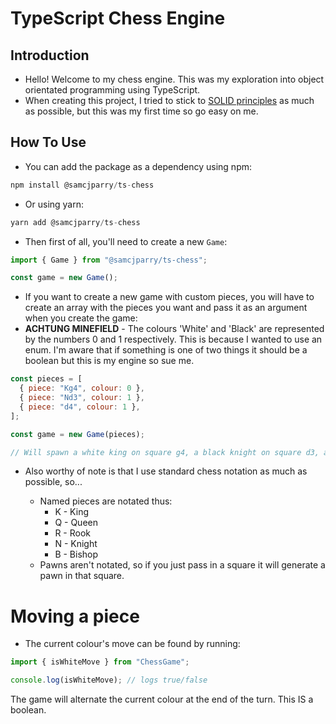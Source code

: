 # TypeScript Chess Engine

## Introduction

- Hello! Welcome to my chess engine. This was my exploration into object orientated programming using TypeScript.
- When creating this project, I tried to stick to [SOLID principles](https://medium.com/backticks-tildes/the-s-o-l-i-d-principles-in-pictures-b34ce2f1e898) as much as possible, but this was my first time so go easy on me.

## How To Use

- You can add the package as a dependency using npm:

```js
npm install @samcjparry/ts-chess
```

- Or using yarn:

```js
yarn add @samcjparry/ts-chess
```

- Then first of all, you'll need to create a new `Game`:

```js
import { Game } from "@samcjparry/ts-chess";

const game = new Game();
```

- If you want to create a new game with custom pieces, you will have to create an array with the pieces you want and pass it as an argument when you create the game:
- **ACHTUNG MINEFIELD** - The colours 'White' and 'Black' are represented by the numbers 0 and 1 respectively. This is because I wanted to use an enum. I'm aware that if something is one of two things it should be a boolean but this is my engine so sue me.

```js
const pieces = [
  { piece: "Kg4", colour: 0 },
  { piece: "Nd3", colour: 1 },
  { piece: "d4", colour: 1 },
];

const game = new Game(pieces);

// Will spawn a white king on square g4, a black knight on square d3, and a black pawn on square d4
```

- Also worthy of note is that I use standard chess notation as much as possible, so...

  - Named pieces are notated thus:
    - K - King
    - Q - Queen
    - R - Rook
    - N - Knight
    - B - Bishop
  - Pawns aren't notated, so if you just pass in a square it will generate a pawn in that square.

# Moving a piece

- The current colour's move can be found by running:

```js
import { isWhiteMove } from "ChessGame";

console.log(isWhiteMove); // logs true/false
```

The game will alternate the current colour at the end of the turn. This IS a boolean.
